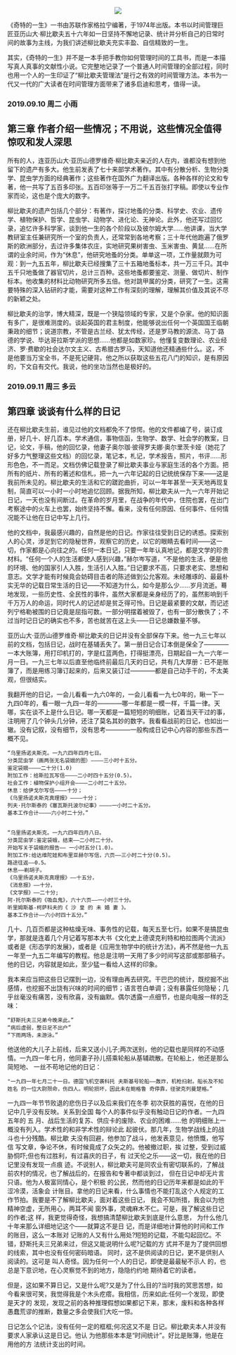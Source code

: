 <p align='center'>
<img src='https://upload-images.jianshu.io/upload_images/4164292-50810153690fdffa.jpg?imageMogr2/auto-orient/strip%7CimageView2/2/w/1240'>
</p>

《奇特的一生》一书由苏联作家格拉宁编著，于1974年出版。本书以时间管理巨匠亚历山大·柳比歇夫五十六年如一日坚持不懈地记录、统计并分析自己的日常时间的故事为主线，为我们讲述柳比歇夫充实丰盈、自信精致的一生。

其实，《奇特的一生》并不是一本手把手教你如何管理时间的工具书，而是一本描写真人真事的文献性小说。它完整地记录了一个普通人时间管理的全部过程，同时也用一个人的一生印证了“柳比歇夫管理法”是行之有效的时间管理方法。本书为一代又一代的广大读者在时间管理方面带来了诸多启迪和思考，值得一读。

### 2019.09.10  周二  小雨

## 第三章 作者介绍一些情况；不用说，这些情况全值得惊叹和发人深思

所有的人，连亚历山大·亚历山德罗维奇·柳比歇夫亲近的人在内，谁都没有想到他留下的遗产有多大。他生前发表了七十来部学术著作。其中有分散分析、生物分类学、昆虫学方面的经典著作；这些著作在国外广为翻译出版。各种各样的论文和专著，他一共写了五百多印张。五百印张等于一万二千五百张打字稿。即使以专业作家而论，这也是个庞大的数字。

柳比歇夫的遗产包括几个部分：有著作，探讨地蚤的分类、科学史、农业、遗传学、植物保护、哲学、昆虫学、动物学、进化论、无神论。此外，他还写过回忆录，追忆许多科学家，谈到他一生的各个阶段以及彼尔姆大学……他讲课，当大学教研室主任兼研究所一个室的负责人，还常常到各地考察；三十年代他跑遍了俄罗斯的欧洲部分，去过许多集体农庄，实地研究果树害虫、玉米害虫、黄鼠……在所谓的业余时间，作为“休息”，他研究地蚤的分类。单单这一项，工作量就颇为可观：到一九五五年，柳比歇夫已经搜集了三十五箱地蚤标本，共一万三千只。其中五千只地蚤做了器官切片，总计三百种。这些地蚤都要鉴定、测量、做切片、制作标本。他收集的材料比动物研究所多五倍。他对跳甲属的分类，研究了一生。这需要特殊的深入钻研的才能，需要对这种工作有深刻的理解，理解其价值及其说不尽的新颖之处。

柳比歇夫的治学，博大精深，既是一个狭隘领域的专家，又是个杂家。他的知识面有多广，是很难测度的。谈起英国的君主制度，他能够说出任何一个英国国王临朝秉政的细节；说道宗教，不管是古兰经、犹太传经，还是罗马教的源流、马丁·路德的学说、毕达哥拉斯学派的思想……他都是如数家珍。他懂复变数理论、农业经济、罗·费歇的社会达尔文主义、古希腊古罗马，天知道他还精通些什么。这，不是他要当万宝全书，不是死记硬背。他之所以获取这些五花八门的知识，是有原因的，下文自有交代。我说，他的坐功当然也是极好的。

### 2019.09.11  周三  多云

## 第四章 谈谈有什么样的日记

还在柳比歇夫生前，谁见过他的文档都免不了惊愕。他的文件都编了号，装订成册，好几十、好几百本。学术通信，事物信函，生物学、数学、社会学的教案，日记，论文，手稿，他的回忆录，他妻子奥尔珈·彼得罗夫娜·奥尔里茨卡娅（她花了好多力气整理这些文档）的回忆录，笔记本，札记，学术报告，照片，书评……形形色色，不一而足。文档仿佛记载登录了柳比歇夫事业与家庭生活的各个方面。把所有的纸片、所有的著述和信札，把一九一六年记起的日记统统保存下来——这是我前所未见的。柳比歇夫的生活和它的蹉跎曲折，可以一年年甚至一天天地再现复制，简直可以一小时一小时地追忆回顾。据我所知，柳比歇夫从一九一六年开始记日记，一天也没有间断过。在革命的岁月里，在战争的年代中，住院也罢，在出门考察途中的火车上也罢，始终坚持不懈。看来，没有任何原因、任何事件、任何情况能不让他在日记中写上几行。

他的文档中，我最感兴趣的，自然是他的日记。作家往往受到日记的诱惑。探索别人的心灵，涉足到它的隐秘世界，观察它的历史，以它的眼睛去看时间——这一切，作家都是心向往之的。任何一本日记，只要一年年认真地记，都是文学的珍贵材料。“任何一个人的生活都使人感到兴趣，”赫尔岑写道，“不是他的生活，便是他的环境、他的国家引人入胜，生活引人入胜。”日记要求不高，只要求老实、思想和意志。文学才能有时候竟会妨碍目击者的陈述做到公允客观。未经雕琢的、最最朴实无华的记载日常生活的日记——不知道为什么，如今是那么少……岁月流逝。蓦地发现，一些历史性、全民性的事件，虽然大家都是亲身经历了的，虽然影响到千千万万人的命运，同时代人的记述却是贫乏得可怜。日记是最紧要的文献，而记述列宁格勒被围的日记竟是屈指可数。一部分明摆着被毁了，也有一部分散佚了；不过当时记日记的确实也不多，苦也就苦在这上头——日记总嫌数量不够。

亚历山大·亚历山德罗维奇·柳比歇夫的日记并没有全部保存下来。他一九三七年以前的文档，包括日记，战时在基辅丢失了。第一册日记合订本倒是保全了————一本大账簿，用打印机打的，字是红蓝两色，打得挺漂亮，日期起自一九一六年一月一日。一九三七年以后直至他临终前最后几天的日记，共有几大厚册：已不是账簿了，而是用练习簿订起来的，后来又装订过————都是自己动手干的，不太美观，但很结实。

我翻开他的日记，一会儿看看一九六0年的，一会儿看看一九七0年的，瞅一下一九四0年的，看一眼一九四一年的————哪一年都是一模一样，千篇一律。天哪，实在谈不上是什么日记。哪一天都是一篇短短的明细账，记着当天干过的事，注明用了几个钟头几分钟，还注了莫名其妙的数字。我看看战前的日记，也如出一辙。没有记叙，没有细节，没有思考————一般构成日记中心内容的那些东西一概不见。

```
“乌里扬诺夫斯克。一九六四年四月七日。
分类昆虫学（画两张无名袋娥的图）————三小时十五分。
鉴定袋娥————二十分(1.0)
附加工作：给斯拉瓦写信————二小时四十五分(0.5)。
社会工作：植物保护小组开会————二小时二十五分。
休息：给伊戈尔写信————十分；
《乌里扬诺夫斯克真理报》————十分；
列夫·托尔斯泰的《塞瓦斯托波尔纪事》————一小时二十五分。
基本工作合计————六小时二十分。”


“乌里扬诺夫斯克。一九六四年四月八日。
分类昆虫学:鉴定袋蛾，结束——二小时二十分。
开始写关于袋蛾的报告—— 一小时五分(1.0)。
附加工作:给达维陀娃和布里亚赫尔写信，六页——三小时二十分(0.5)。
路途往返——0.5。 
休息——剃胡子。
《乌里扬诺夫斯克真理报》——十五分，
《消息报》——十分，
《文学报》——二十分;
阿·托尔斯泰的《吸血鬼》，六十六页——一小时三十分。
听里姆斯基-柯萨科夫的《 沙 皇 的 未 婚 妻 》。
基本工作合计——六小时四十五分。”
```

几十、几百页都是这种枯燥无味、事务性的记载，每天五至七行。如果不是搞昆虫学，那就是连着几个月记着写那本大书《文化史上德谟克利特和柏拉图两个流派》或者是《形态学的发展》，或者是《应用生物学中的统计方法》，再不然是他一九五一年至一九五二年编写的教程。他总是注明一天用了多少时间写这部或那部稿子。他的日记，内容就是如此，至少猛一看给人这样的印象。

我本来应当把这些日记摆到一边，没有理由再去研究。干巴巴的统计，既挖掘不出感情，也挖掘不出饶有兴味的时间的细节；语言苍白单调；没有暴露任何隐秘；几乎丝毫没有痛苦，没有欣喜，没有幽默。偶尔透露一点细节，也是向电报一样的乏味：

```
“舒斯托夫三兄弟今晚来此。”
“病后虚弱，整日足不出户”
“下雨两场，未游泳。”
```
他送他的大儿子上前线，后来又送小儿子;两次送别，他的记载也是同样的不动感情。一九四一年七月，他同妻子孙儿搭乘轮船从基辅疏散。在轮船上，他还是那么简短地、
一丝不苟地记他的日记：

```
"一九四一年七月二十一日。德国飞机空袭科托 夫斯基号轮船——轰炸，机枪扫射。船长及不知姓名 的一位大尉殒命，伤四人。明轮损坏，因此未在鲍格鲁 奇停靠，径驶克列曼楚格。”
```

一九四一年节节败退的悲伤日子以及后来我们在冬季 初次获胜的喜悦，在他的日记中几乎没有反映。关系到全国 每个人的事件似乎没有触动日记的作者。一九四五年的 五 月、战后生活的复苏、供应卡的废除、农业的困难......他 的明细账上一概没有列入。学术性的和非学术性的辩论此 起彼伏。那几年，生物学战线上的战斗也十分残酷。柳比歇 夫没有回避，他参加了战斗，他发表意见，他愤慨，他写信 写文章，争论不休，有时候竟成了众矢之的。他被撤过职，挨 过整，受到过威胁恫吓;但也有过胜利，有过喜庆的日子，有 过天伦之乐——这一切，我在他的日记里没有发现一点痕 迹。不说别人，柳比歇夫可是同农业有密切联系的，了解战 前农村的情况，也了解战后的，在报告和专著中都谈到过， 但在日记中却无片言只语。他为人极富同情心，是个积极 的公民，然而他的日记历年来都是如此的干涩冷漠，活象会 计账目。拿他的日记来看，什么事情也不能打乱这个人规定的工作节拍。我要是不了解柳比歇夫，面对着这些日记， 我会不知所措，我会以为他精神空虚，无所用心，两耳不闻 窗外事，灵魂麻木不仁。可是，我了解这些日记的作者;这 样，我更觉得奇怪，我想搞清楚柳比歇夫到底是什么意思， 为什么他几十年来那么详细地记这个——就算这不是日 记，而是详细地计算他的时间和工作的账目，这么一本账对 记账的人又有什么用处?短短的记载，不能勾起回忆。不 错，舒斯托夫三兄弟来过，但这又能说明什么呢?记载的方 式并不是为了提供回想的线索，其中也没有任何密码暗语。 同时，这不是供阅读的日记，更不是供别人阅读的。这可是 叫人奇怪。因为任何一个人的日记，即使是最最秘不示人 的，也总是下意识地，在心灵察觉不到的地方，隐隐约约地 期待着它的读者。

但是，这如果不算日记，又是什么呢?又是为了什么目的?当时我的冥思苦想，如今看来很可笑，我觉得我是个木头疙瘩。我相信，历来如此:任何一个发现，即使是天才的
发现，发现之前的各种推理假想如果都记下来，那末，废料和各种各样愚蠢荒谬的推断，数量之多会使我们大吃一惊。

日记怎么个记法，没有任何一定的框框;何况这又不是 日记。柳比歇夫本人并没有要求人家承认这是日记。他认 为他那些本本是“时间统计”。好比是账簿，他是在用他的方 法统计支出的时间。




















